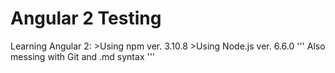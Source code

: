 # Angular 2 Testing
Learning Angular 2:
    >Using npm ver. 3.10.8
    >Using Node.js ver. 6.6.0
'''
Also messing with Git and .md syntax
'''